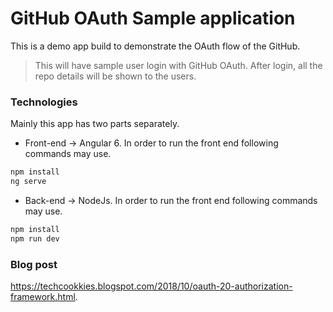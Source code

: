 # GitHub OAuth Sample application 

This is a demo app build to demonstrate the OAuth flow of the GitHub.

> This will have sample user login with GitHub OAuth.
> After login, all the repo details will be shown to the users.


### Technologies

Mainly this app has two parts separately. 

* Front-end -> Angular 6.
In order to run the front end following commands may use.
```sh
npm install
ng serve 
```


* Back-end -> NodeJs.
In order to run the front end following commands may use.
```sh
npm install
npm run dev 
```

### Blog post
https://techcookkies.blogspot.com/2018/10/oauth-20-authorization-framework.html.

